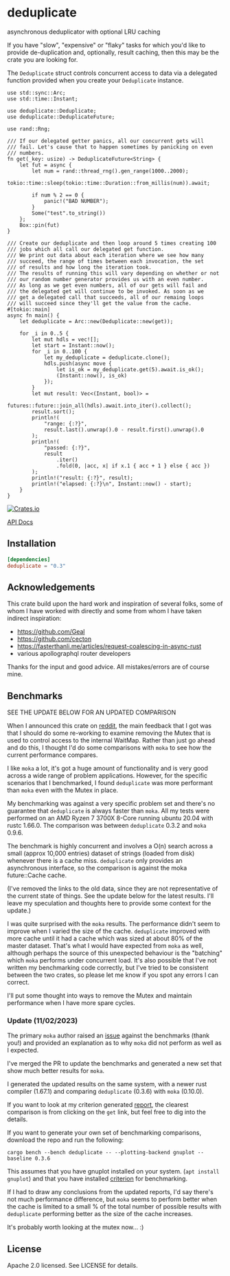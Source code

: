 # deduplicate
asynchronous deduplicator with optional LRU caching

If you have "slow", "expensive" or "flaky" tasks for which you'd like to provide de-duplication and, optionally, result caching, then this may be the crate you are looking for.

The `Deduplicate` struct controls concurrent access to data via a delegated function provided when you create your `Deduplicate` instance.

```
use std::sync::Arc;
use std::time::Instant;

use deduplicate::Deduplicate;
use deduplicate::DeduplicateFuture;

use rand::Rng;

/// If our delegated getter panics, all our concurrent gets will
/// fail. Let's cause that to happen sometimes by panicking on even
/// numbers.
fn get(_key: usize) -> DeduplicateFuture<String> {
    let fut = async {
        let num = rand::thread_rng().gen_range(1000..2000);
        tokio::time::sleep(tokio::time::Duration::from_millis(num)).await;

        if num % 2 == 0 {
            panic!("BAD NUMBER");
        }
        Some("test".to_string())
    };
    Box::pin(fut)
}

/// Create our deduplicate and then loop around 5 times creating 100
/// jobs which all call our delegated get function.
/// We print out data about each iteration where we see how many
/// succeed, the range of times between each invocation, the set
/// of results and how long the iteration took.
/// The results of running this will vary depending on whether or not
/// our random number generator provides us with an even number.
/// As long as we get even numbers, all of our gets will fail and
/// the delegated get will continue to be invoked. As soon as we
/// get a delegated call that succeeds, all of our remaing loops
/// will succeed since they'll get the value from the cache.
#[tokio::main]
async fn main() {
    let deduplicate = Arc::new(Deduplicate::new(get));

    for _i in 0..5 {
        let mut hdls = vec![];
        let start = Instant::now();
        for _i in 0..100 {
            let my_deduplicate = deduplicate.clone();
            hdls.push(async move {
                let is_ok = my_deduplicate.get(5).await.is_ok();
                (Instant::now(), is_ok)
            });
        }
        let mut result: Vec<(Instant, bool)> =
            futures::future::join_all(hdls).await.into_iter().collect();
        result.sort();
        println!(
            "range: {:?}",
            result.last().unwrap().0 - result.first().unwrap().0
        );
        println!(
            "passed: {:?}",
            result
                .iter()
                .fold(0, |acc, x| if x.1 { acc + 1 } else { acc })
        );
        println!("result: {:?}", result);
        println!("elapsed: {:?}\n", Instant::now() - start);
    }
}
```

[![Crates.io](https://img.shields.io/crates/v/deduplicate.svg)](https://crates.io/crates/deduplicate)

[API Docs](https://docs.rs/deduplicate/latest/deduplicate)

## Installation

```toml
[dependencies]
deduplicate = "0.3"
```

## Acknowledgements

This crate build upon the hard work and inspiration of several folks, some of whom I have worked with directly and some from whom I have taken indirect inspiration:
 - https://github.com/Geal
 - https://github.com/cecton
 - https://fasterthanli.me/articles/request-coalescing-in-async-rust
 - various apollographql router developers

Thanks for the input and good advice. All mistakes/errors are of course mine.

## Benchmarks

SEE THE UPDATE BELOW FOR AN UPDATED COMPARISON

When I announced this crate on [reddit](https://www.reddit.com/r/rust/comments/yt9yaz/caching_asynchronous_request_deduplication/), the main feedback that I got was that I should do some re-working to examine removing the Mutex that is used to control access to the internal WaitMap. Rather than just go ahead and do this, I thought I'd do some comparisons with `moka` to see how the current performance compares.

I like `moka` a lot, it's got a huge amount of functionality and is very good across a wide range of problem applications. However, for the specific scenarios that I benchmarked, I found `deduplicate` was more performant than `moka` even with the Mutex in place.

My benchmarking was against a very specific problem set and there's no guarantee that `deduplicate` is always faster than `moka`. All my tests were performed on an AMD Ryzen 7 3700X 8-Core running ubuntu 20.04 with rustc 1.66.0. The comparison was between `deduplicate` 0.3.2 and `moka` 0.9.6.

The benchmark is highly concurrent and involves a O(n) search across a small (approx 10,000 entries) dataset of strings (loaded from disk) whenever there is a cache miss. `deduplicate` only provides an asynchronous interface, so the comparison is against the moka future::Cache cache.

(I've removed the links to the old data, since they are not representative of the current state of things. See the update below for the latest results. I'll leave my speculation and thoughts here to provide some context for the update.)

I was quite surprised with the `moka` results. The performance didn't seem to improve when I varied the size of the cache. `deduplicate` improved with more cache until it had a cache which was sized at about 80% of the master dataset. That's what I would have expected from `moka` as well, although perhaps the source of this unexpected behaviour is the "batching" which `moka` performs under concurrent load. It's also possible that I've not written my benchmarking code correctly, but I've tried to be consistent between the two crates, so please let me know if you spot any errors I can correct.

I'll put some thought into ways to remove the Mutex and maintain performance when I have more spare cycles.

### Update (11/02/2023)

The primary `moka` author raised an [issue](https://github.com/garypen/deduplicate/issues/1) against the benchmarks (thank you!) and provided an explanation as to why `moka` did not perform as well as I expected.

I've merged the PR to update the benchmarks and generated a new set that show much better results for `moka`.

I generated the updated results on the same system, with a newer rust compiler (1.67.1) and comparing `deduplicate` (0.3.6) with `moka` (0.10.0).

If you want to look at my criterion generated [report](https://garypen.github.io/deduplicate/target/criterion/report/index.html), the clearest comparison is from clicking on the `get` link, but feel free to dig into the details.

If you want to generate your own set of benchmarking comparisons, download the repo and run the following:

```
cargo bench --bench deduplicate -- --plotting-backend gnuplot --baseline 0.3.6
```

This assumes that you have gnuplot installed on your system. (`apt install gnuplot`) and that you have installed [criterion](https://crates.io/crates/cargo-criterion) for benchmarking.

If I had to draw any conclusions from the updated reports, I'd say there's not much performance difference, but `moka` seems to perform better when the cache is limited to a small % of the total number of possible results with `deduplicate` performing better as the size of the cache increases.

It's probably worth looking at the mutex now... :)

## License

Apache 2.0 licensed. See LICENSE for details.

